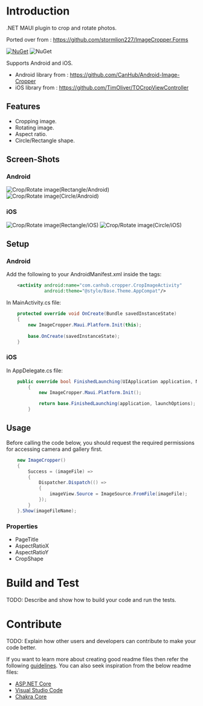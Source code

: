 # Introduction 
.NET MAUI plugin to crop and rotate photos.

Ported over from : https://github.com/stormlion227/ImageCropper.Forms

[![NuGet](https://img.shields.io/nuget/v/Net.Maui.ImageCropper.svg?maxAge=2592000)](https://www.nuget.org/packages/Net.Maui.ImageCropper) ![NuGet](https://img.shields.io/nuget/dt/Net.Maui.ImageCropper)

Supports Android and iOS.
* Android library from : https://github.com/CanHub/Android-Image-Cropper
* iOS library from : https://github.com/TimOliver/TOCropViewController

## Features

* Cropping image.
* Rotating image.
* Aspect ratio.
* Circle/Rectangle shape.

## Screen-Shots

### Android
![Crop/Rotate image(Rectangle/Android)](./ScreenShots/Android_Rectangle.gif) ![Crop/Rotate image(Circle/Android)](./ScreenShots/Android_Circle.gif)

### iOS
![Crop/Rotate image(Rectangle/iOS)](./ScreenShots/iOS_Rectangle.gif) ![Crop/Rotate image(Circle/iOS)](./ScreenShots/iOS_Circle.gif)


## Setup

### Android

Add the following to your AndroidManifest.xml inside the <application> tags:
```xml	
	<activity android:name="com.canhub.cropper.CropImageActivity"
	          android:theme="@style/Base.Theme.AppCompat"/>	
```

In MainActivity.cs file:
```cs
	protected override void OnCreate(Bundle savedInstanceState)
	{
	    new ImageCropper.Maui.Platform.Init(this);
	
	    base.OnCreate(savedInstanceState);
	}
```

### iOS

In AppDelegate.cs file:

```cs
	public override bool FinishedLaunching(UIApplication application, NSDictionary launchOptions)
        {
            new ImageCropper.Maui.Platform.Init();

            return base.FinishedLaunching(application, launchOptions);
        }
```
## Usage

Before calling the code below, you should request the required permissions for accessing camera and gallery first.

```cs
    new ImageCropper()
    {
        Success = (imageFile) =>
        {
            Dispatcher.Dispatch(() =>
            {
                imageView.Source = ImageSource.FromFile(imageFile);
            });
        }
    }.Show(imageFileName);
```
### Properties
* PageTitle
* AspectRatioX
* AspectRatioY
* CropShape



# Build and Test
TODO: Describe and show how to build your code and run the tests. 

# Contribute
TODO: Explain how other users and developers can contribute to make your code better. 

If you want to learn more about creating good readme files then refer the following [guidelines](https://docs.microsoft.com/en-us/azure/devops/repos/git/create-a-readme?view=azure-devops). You can also seek inspiration from the below readme files:
- [ASP.NET Core](https://github.com/aspnet/Home)
- [Visual Studio Code](https://github.com/Microsoft/vscode)
- [Chakra Core](https://github.com/Microsoft/ChakraCore)
